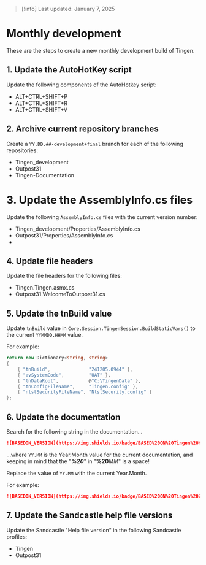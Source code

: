 <!-- u250107 -->
> [!info] Last updated: January 7, 2025
# Monthly development

These are the steps to create a new monthly development build of Tingen.
## 1. Update the AutoHotKey script

Update the following components of the AutoHotkey script:

* ALT+CTRL+SHIFT+P
* ALT+CTRL+SHIFT+R
* ALT+CTRL+SHIFT+V
## 2. Archive current repository branches

  Create a `YY.DD.##-development+final` branch for each of the following repositories:

* Tingen_development
* Outpost31
* Tingen-Documentation
# 3. Update the AssemblyInfo.cs files

  Update the following `AssemblyInfo.cs` files with the current version number:

* Tingen_development/Properties/AssemblyInfo.cs
* Outpost31/Properties/AssemblyInfo.cs
* 
## 4. Update file headers

Update the file headers for the following files:

* Tingen.Tingen.asmx.cs
* Outpost31.WelcomeToOutpost31.cs
## 5. Update the tnBuild value

Update `tnBuild` value in `Core.Session.TingenSession.BuildStaticVars()` to the current `YYMMDD.HHMM` value.

For example:

```csharp
return new Dictionary<string, string>
{
    { "tnBuild",              "241205.0944" },
    { "avSystemCode",         "UAT" },
    { "tnDataRoot",           @"C:\TingenData" },
    { "tnConfigFileName",     "Tingen.config" },
    { "ntstSecurityFileName", "NtstSecurity.config" }
};
```
## 6. Update the documentation

Search for the following string in the documentation...

```markdown
![BASEDON_VERSION](https://img.shields.io/badge/BASED%20ON%20Tingen%20YY.MM-white?style=for-the-badge)
```

...where `YY.MM` is the Year.Month value for the current documentation, and keeping in mind that the "***%20***" in "**%20***MM*" is a space!

Replace the value of `YY.MM` with the current Year.Month.

For example:

```markdown
![BASEDON_VERSION](https://img.shields.io/badge/BASED%20ON%20Tingen%2025.11-white?style=for-the-badge)
```

## 7. Update the Sandcastle help file versions

Update the Sandcastle "Help file version" in the following Sandcastle profiles:

* Tingen
* Outpost31